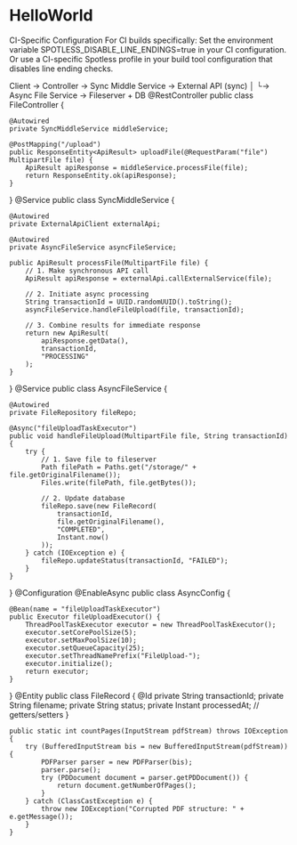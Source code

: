 # HelloWorld
CI-Specific Configuration
For CI builds specifically:
Set the environment variable SPOTLESS_DISABLE_LINE_ENDINGS=true in your CI configuration.
Or use a CI-specific Spotless profile in your build tool configuration that disables line ending checks.

Client → Controller → Sync Middle Service → External API (sync)
                              │
                              └→ Async File Service → Fileserver + DB
@RestController
public class FileController {

    @Autowired
    private SyncMiddleService middleService;

    @PostMapping("/upload")
    public ResponseEntity<ApiResult> uploadFile(@RequestParam("file") MultipartFile file) {
        ApiResult apiResponse = middleService.processFile(file);
        return ResponseEntity.ok(apiResponse);
    }
}
@Service
public class SyncMiddleService {

    @Autowired
    private ExternalApiClient externalApi;
    
    @Autowired
    private AsyncFileService asyncFileService;

    public ApiResult processFile(MultipartFile file) {
        // 1. Make synchronous API call
        ApiResult apiResponse = externalApi.callExternalService(file);
        
        // 2. Initiate async processing
        String transactionId = UUID.randomUUID().toString();
        asyncFileService.handleFileUpload(file, transactionId);
        
        // 3. Combine results for immediate response
        return new ApiResult(
            apiResponse.getData(), 
            transactionId,
            "PROCESSING"
        );
    }
}
@Service
public class AsyncFileService {

    @Autowired
    private FileRepository fileRepo;

    @Async("fileUploadTaskExecutor")
    public void handleFileUpload(MultipartFile file, String transactionId) {
        try {
            // 1. Save file to fileserver
            Path filePath = Paths.get("/storage/" + file.getOriginalFilename());
            Files.write(filePath, file.getBytes());

            // 2. Update database
            fileRepo.save(new FileRecord(
                transactionId,
                file.getOriginalFilename(),
                "COMPLETED",
                Instant.now()
            ));
        } catch (IOException e) {
            fileRepo.updateStatus(transactionId, "FAILED");
        }
    }
}
@Configuration
@EnableAsync
public class AsyncConfig {

    @Bean(name = "fileUploadTaskExecutor")
    public Executor fileUploadExecutor() {
        ThreadPoolTaskExecutor executor = new ThreadPoolTaskExecutor();
        executor.setCorePoolSize(5);
        executor.setMaxPoolSize(10);
        executor.setQueueCapacity(25);
        executor.setThreadNamePrefix("FileUpload-");
        executor.initialize();
        return executor;
    }
}
@Entity
public class FileRecord {
    @Id
    private String transactionId;
    private String filename;
    private String status;
    private Instant processedAt;
    // getters/setters
}



    public static int countPages(InputStream pdfStream) throws IOException {
        try (BufferedInputStream bis = new BufferedInputStream(pdfStream)) {
            PDFParser parser = new PDFParser(bis);
            parser.parse();
            try (PDDocument document = parser.getPDDocument()) {
                return document.getNumberOfPages();
            }
        } catch (ClassCastException e) {
            throw new IOException("Corrupted PDF structure: " + e.getMessage());
        }
    }
